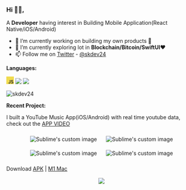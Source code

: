 ### Hi 👋🏼,
A **Developer** having interest in Building Mobile Application(React Native/iOS/Android)
- 🔭 I’m currently working on building my own products 🚀
- 🌱 I’m currently exploring lot in **Blockchain/Bitcoin/SwiftUI❤️**
- 📫 Follow me on [Twitter](https://twitter.com/skdev24) - [@skdev24](https://twitter.com/skdev24)

**Languages:**  

<code><img height="20" src="https://raw.githubusercontent.com/github/explore/80688e429a7d4ef2fca1e82350fe8e3517d3494d/topics/javascript/javascript.png"></code>
<code><img height="20" src="https://reactnative.dev/img/header_logo.svg"></code>
<code><img height="20" src="https://developer.apple.com/assets/elements/icons/swift/swift-64x64_2x.png"></code>
<p><img src="https://github-readme-stats.vercel.app/api/top-langs?username=skdev24&show_icons=true&locale=en&theme=midnight-purple" alt="skdev24" /></p>


**Recent Project:**  

I built a YouTube Music App(iOS/Android) with real time youtube data, check out the [APP VIDEO](https://www.youtube.com/watch?v=8m2k4xWajVY)

<p align="center">
  <img src="https://user-images.githubusercontent.com/16745006/120107340-5883ba00-c17e-11eb-8a1c-74eb2c5ae922.PNG" alt="Sublime's custom image" height="320" style="padding: 10px;" loading="lazy"/>
  <img src="https://user-images.githubusercontent.com/16745006/120107329-4f92e880-c17e-11eb-97a9-067f23aaafaf.PNG" alt="Sublime's custom image" height="320" style="padding: 10px;" loading="lazy"/>
  <img src="https://user-images.githubusercontent.com/16745006/120107345-5c174100-c17e-11eb-9b07-4269408a052c.PNG" alt="Sublime's custom image" height="320" style="padding: 10px;" loading="lazy"/>
  <img src="https://user-images.githubusercontent.com/16745006/120107291-270aee80-c17e-11eb-9b04-91bd7876b701.PNG" alt="Sublime's custom image" height="320" style="padding: 10px;" loading="lazy"/>
</p>

Download [APK](https://drive.google.com/file/d/11n0A21xNPVTTwj_RhqVAB3yDU1ZUA5ov/view?usp=sharing) | [M1 Mac](https://drive.google.com/file/d/1GuzdJo04HpWdxTol_j4uHD_efZ0rq1hZ/view?usp=sharing)


<p align="center">
  <img align='center' src="https://visitor-badge.laobi.icu/badge?page_id=skdev24.visitor-badge">
</p>
